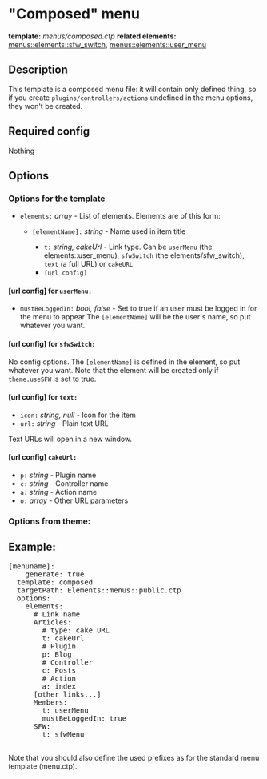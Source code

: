 # "Composed" menu
<i class="icon-file"></i> **template:** *menus/composed.ctp*
<i class="icon-cogs"></i> **related elements:** [menus::elements::sfw_switch](../menus.element_sfw_switch.md/docs:template), [menus::elements::user_menu](../menus.element_user_menu.md/docs:template)

## Description
This template is a composed menu file: it will contain only defined thing, so if you create `plugins/controllers/actions` undefined in the menu options, they won't be created.

## Required config
Nothing

## Options

### Options for the template
 * `elements:` *array* - List of elements. Elements are of this form:

   * `[elementName]:` *string*  - Name used in item title

     * `t:` *string, cakeUrl* - Link type. Can be `userMenu` (the elements::user_menu), `sfwSwitch` (the elements/sfw_switch), `text` (a full URL) or `cakeURL`
     * `[url config]`

#### [url config] for `userMenu:`
 * `mustBeLoggedIn:` *bool, false* - Set to true if an user must be logged in for the menu to appear
The `[elementName]` will be the user's name, so put whatever you want.

#### [url config] for `sfwSwitch:`
No config options.
The `[elementName]` is defined in the element, so put whatever you want.
Note that the element will be created only if `theme.useSFW` is set to true.

#### [url config] for `text:`

 * `icon:` *string, null*  - Icon for the item
 * `url:` *string* - Plain text URL

Text URLs will open in a new window.

#### [url config] `cakeUrl:`

 * `p:` *string* - Plugin name
 * `c:` *string* - Controller name
 * `a:` *string* - Action name
 * `o:` *array* - Other URL parameters

### Options from theme:

## Example:
<pre class="syntax yaml">
[menuname]:
	generate: true
  template: composed
  targetPath: Elements::menus::public.ctp
  options:
    elements:
      # Link name
      Articles:
        # type: cake URL
        t: cakeUrl
        # Plugin
        p: Blog
        # Controller
        c: Posts
        # Action
        a: index
      [other links...]
      Members:
        t: userMenu
        mustBeLoggedIn: true
      SFW:
        t: sfwMenu

</pre>
Note that you should also define the used prefixes as for the standard menu template (menu.ctp).